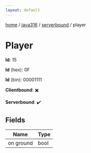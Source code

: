 ```yaml
---
layout: default
---
```


[home](/)  /  [java316](/protocol/java316)  /  [serverbound](/protocol/java316/serverbound)  /  player

# Player

**Id**: 15

**Id** (hex): 0F

**Id** (bin): 00001111

**Clientbound**: ✖️

**Serverbound**: ✔️

## Fields

Name | Type
---|---
on ground | bool

